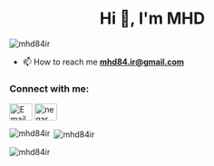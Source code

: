 <h1 align="center">Hi 👋, I'm MHD</h1>
<!-- <h3 align="center">A passionate data engineer</h3>
<img align="right" alt="Coding width="400" src="https://encrypted-tbn0.gstatic.com/images?q=tbn:ANd9GcQ4KfQBzHE-UQ9GZDpiJU0K9GnO_GDocAM-0u5P7o-IPODPkieCWrawoMOr8rnDCKDfu0k&usqp=CAU"> -->

<p align="left"> <img src="https://komarev.com/ghpvc/?username=mhd84ir&label=Profile%20views&color=0e75b6&style=flat" alt="mhd84ir" /> </p>

- 📫 How to reach me **mhd84.ir@gmail.com**

<h3 align="left">Connect with me:</h3>
<p align="left">
<a href="mailto:mhd84.ir@gmail.com" target="_blank"><img align="center" src="https://cdn1.iconfinder.com/data/icons/google-new-logos-1/32/gmail_new_logo-1024.png" alt="Email" height="30" width="40" /></a>
<a href="[https://linkedin.com/in/negar haghpanahi](https://www.linkedin.com/in/mohammad-hossein-dehghan-2a2b09320?utm_source=share&utm_campaign=share_via&utm_content=profile&utm_medium=ios_app)" target="blank"><img align="center" src="https://raw.githubusercontent.com/rahuldkjain/github-profile-readme-generator/master/src/images/icons/Social/linked-in-alt.svg" alt="negar haghpanahi" height="30" width="40" /></a>
</p>




<!-- <h3 align="left">Languages and Tools:</h3>
<p align="left"> <a href="https://www.cprogramming.com/" target="_blank" rel="noreferrer"> <img src="https://raw.githubusercontent.com/devicons/devicon/master/icons/c/c-original.svg" alt="c" width="40" height="40"/> </a> <a href="https://www.w3schools.com/cpp/" target="_blank" rel="noreferrer"> <img src="https://raw.githubusercontent.com/devicons/devicon/master/icons/cplusplus/cplusplus-original.svg" alt="cplusplus" width="40" height="40"/> </a> <a href="https://www.w3schools.com/css/" target="_blank" rel="noreferrer"> <img src="https://raw.githubusercontent.com/devicons/devicon/master/icons/css3/css3-original-wordmark.svg" alt="css3" width="40" height="40"/> </a> <a href="https://www.djangoproject.com/" target="_blank" rel="noreferrer"> <img src="https://cdn.worldvectorlogo.com/logos/django.svg" alt="django" width="40" height="40"/> </a> <a href="https://www.w3.org/html/" target="_blank" rel="noreferrer"> <img src="https://raw.githubusercontent.com/devicons/devicon/master/icons/html5/html5-original-wordmark.svg" alt="html5" width="40" height="40"/> </a> <a href="https://www.mongodb.com/" target="_blank" rel="noreferrer"> <img src="https://raw.githubusercontent.com/devicons/devicon/master/icons/mongodb/mongodb-original-wordmark.svg" alt="mongodb" width="40" height="40"/> </a> <a href="https://www.microsoft.com/en-us/sql-server" target="_blank" rel="noreferrer"> <img src="https://www.svgrepo.com/show/303229/microsoft-sql-server-logo.svg" alt="mssql" width="40" height="40"/> </a> <a href="https://www.python.org" target="_blank" rel="noreferrer"> <img src="https://raw.githubusercontent.com/devicons/devicon/master/icons/python/python-original.svg" alt="python" width="40" height="40"/> </a> </p> -->

<p><img align="left" src="https://github-readme-stats.vercel.app/api/top-langs?username=mhd84ir&show_icons=true&locale=en&layout=compact" alt="mhd84ir" /></p>

<p>&nbsp;<img align="center" src="https://github-readme-stats.vercel.app/api?username=mhd84ir&show_icons=true&locale=en" alt="mhd84ir" /></p>

<p><img align="center" src="https://github-readme-streak-stats.herokuapp.com/?user=mhd84ir&" alt="mhd84ir" /></p>
